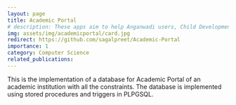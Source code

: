 ```yaml
---
layout: page
title: Academic Portal
# description: These apps aim to help Anganwadi users, Child Development Project Officers and other field level implementers to record, calculate, analyse and/or organize data related to children malnourishment and Body Mass Index.
img: assets/img/academicportal/card.jpg
redirect: https://github.com/sagalpreet/Academic-Portal
importance: 1
category: Computer Science  
related_publications: 
---
```


This is the implementation of a database for Academic Portal of an academic institution with all the constraints. The database is implemented using stored procedures and triggers in PLPGSQL. 
